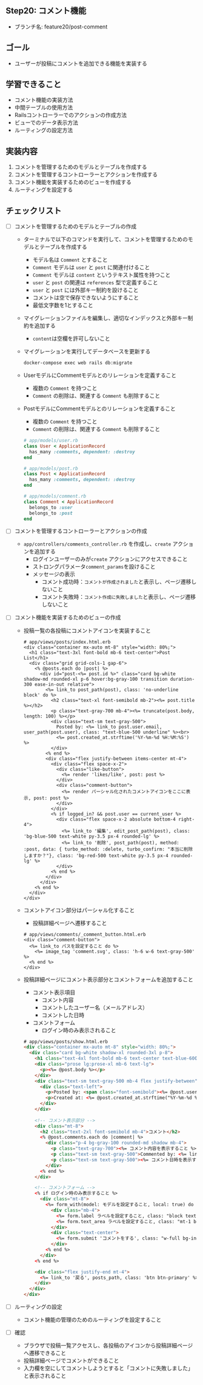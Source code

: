 ## Step20: コメント機能

- ブランチ名: feature20/post-comment

## ゴール

- ユーザーが投稿にコメントを追加できる機能を実装する

## 学習できること

- コメント機能の実装方法
- 中間テーブルの使用方法
- Railsコントローラーでのアクションの作成方法
- ビューでのデータ表示方法
- ルーティングの設定方法

## 実装内容

1. コメントを管理するためのモデルとテーブルを作成する
2. コメントを管理するコントローラーとアクションを作成する
3. コメント機能を実装するためのビューを作成する
4. ルーティングを設定する

## チェックリスト

- [ ]  コメントを管理するためのモデルとテーブルの作成
    - ターミナルで以下のコマンドを実行して、コメントを管理するためのモデルとテーブルを作成する
        - モデル名は `Comment` とすること
        - `Comment` モデルは `user` と `post` に関連付けること
        - `Comment` モデルは `content` というテキスト属性を持つこと
        - `user` と `post` の関連は `references` 型で定義すること
        - `user` と `post` には外部キー制約を設けること
        - コメントは空で保存できないようにすること
        - 最低文字数を1とすること
    - マイグレーションファイルを編集し、適切なインデックスと外部キー制約を追加する
        - `content`は空欄を許可しないこと
    - マイグレーションを実行してデータベースを更新する
        
        ```bash
        docker-compose exec web rails db:migrate
        ```
        
    - UserモデルにCommentモデルとのリレーションを定義すること
        - 複数の `Comment` を持つこと
        - `Comment` の削除は、関連する `Comment` も削除すること
    - PostモデルにCommentモデルとのリレーションを定義すること
        - 複数の `Comment` を持つこと
        - `Comment` の削除は、関連する `Comment` も削除すること
        
        ```ruby
        # app/models/user.rb
        class User < ApplicationRecord
          has_many :comments, dependent: :destroy
        end
        
        # app/models/post.rb
        class Post < ApplicationRecord
          has_many :comments, dependent: :destroy
        end
        
        # app/models/comment.rb
        class Comment < ApplicationRecord
          belongs_to :user
          belongs_to :post
        end
        ```
        
- [ ]  コメントを管理するコントローラーとアクションの作成
    - `app/controllers/comments_controller.rb` を作成し、`create` アクションを追加する
        - ログインユーザーのみが`create` アクションにアクセスできること
        - ストロングパラメータ`comment_params`を設けること
        - メッセージの表示
            - コメント成功時：`コメントが作成されました`と表示し、ページ遷移しないこと
            - コメント失敗時：`コメント作成に失敗しました`と表示し、ページ遷移しないこと
- [ ]  コメント機能を実装するためのビューの作成
    - 投稿一覧の各投稿にコメントアイコンを実装すること
        
        ```
        # app/views/posts/index.html.erb
        <div class="container mx-auto mt-8" style="width: 80%;">
          <h1 class="text-3xl font-bold mb-6 text-center">Post List</h1>
          <div class="grid grid-cols-1 gap-6">
            <% @posts.each do |post| %>
              <div id="post-<%= post.id %>" class="card bg-white shadow-md rounded-xl p-6 hover:bg-gray-100 transition duration-300 ease-in-out relative">
                <%= link_to post_path(post), class: 'no-underline block' do %>
                  <h2 class="text-xl font-semibold mb-2"><%= post.title %></h2>
                  <p class="text-gray-700 mb-4"><%= truncate(post.body, length: 100) %></p>
                  <div class="text-sm text-gray-500">
                    Posted by: <%= link_to post.user.email, user_path(post.user), class: "text-blue-500 underline" %><br>
                    <%= post.created_at.strftime('%Y-%m-%d %H:%M:%S') %>
                  </div>
                <% end %>
                <div class="flex justify-between items-center mt-4">
                  <div class="flex space-x-2">
                    <div class="like-button">
                      <%= render 'likes/like', post: post %>
                    </div>
                    <div class="comment-button">
                      <%= render パーシャル化されたコメントアイコンをここに表示, post: post %>
                    </div>
                  </div>
                  <% if logged_in? && post.user == current_user %>
                    <div class="flex space-x-2 absolute bottom-4 right-4">
                      <%= link_to '編集', edit_post_path(post), class: 'bg-blue-500 text-white py-3.5 px-4 rounded-lg' %>
                      <%= link_to '削除', post_path(post), method: :post, data: { turbo_method: :delete, turbo_confirm: "本当に削除しますか？"}, class: 'bg-red-500 text-white py-3.5 px-4 rounded-lg' %>
                    </div>
                  <% end %>
                </div>
              </div>
            <% end %>
          </div>
        </div>
        ```
        
    - コメントアイコン部分はパーシャル化すること
        - 投稿詳細ページへ遷移すること
        
        ```
        # app/views/comments/_comment_button.html.erb
        <div class="comment-button">
          <%= link_to パスを設定すること do %>
            <%= image_tag 'comment.svg', class: 'h-6 w-6 text-gray-500' %>
          <% end %>
        </div>
        ```
        
    - 投稿詳細ページにコメント表示部分とコメントフォームを追加すること
        - コメント表示項目
            - コメント内容
            - コメントしたユーザー名（メールアドレス）
            - コメントした日時
        - コメントフォーム
            - ログイン時のみ表示されること
        
        ```html
        # app/views/posts/show.html.erb
        <div class="container mx-auto mt-8" style="width: 80%;">
          <div class="card bg-white shadow-xl rounded-3xl p-8">
            <h1 class="text-4xl font-bold mb-6 text-center text-blue-600"><%= @post.title %></h1>
            <div class="prose lg:prose-xl mb-6 text-lg">
              <p><%= @post.body %></p>
            </div>
            <div class="text-sm text-gray-500 mb-4 flex justify-between">
              <div class="text-left">
                <p>Posted by: <span class="font-semibold"><%= @post.user.email %></span></p>
                <p>Created at: <%= @post.created_at.strftime("%Y-%m-%d %H:%M:%S") %></p>
              </div>
            </div>
            
            <!-- コメント表示部分 -->
            <div class="mt-8">
              <h2 class="text-2xl font-semibold mb-4">コメント</h2>
              <% @post.comments.each do |comment| %>
                <div class="p-4 bg-gray-100 rounded-md shadow mb-4">
                  <p class="text-gray-700"><%= コメント内容を表示すること %></p>
                  <p class="text-sm text-gray-500">Commented by: <%= link_to コメントしたユーザー名を表示すること, パスを設定すること, class: "text-blue-500 underline" %></p>
                  <p class="text-sm text-gray-500"><%= コメント日時を表示すること(YYYY-MM-DD hh:mm:ss形式) %></p>
                </div>
              <% end %>
            </div>
        
            <!-- コメントフォーム -->
            <% if ログイン時のみ表示すること %>
              <div class="mt-8">
                <%= form_with(model: モデルを設定すること, local: true) do |form| %>
                  <div class="mb-4">
                    <%= form.label ラベルを設定すること, class: "block text-gray-700" %>
                    <%= form.text_area ラベルを設定すること, class: "mt-1 block w-full px-3 py-2 border border-gray-300 rounded-md shadow-sm focus:outline-none focus:ring-indigo-500 focus:border-indigo-500 sm:text-sm" %>
                  </div>
                  <div class="text-center">
                    <%= form.submit 'コメントをする', class: "w-full bg-indigo-600 text-white py-2 px-4 rounded-md shadow-sm hover:bg-indigo-700 focus:outline-none focus:ring-2 focus:ring-indigo-500 focus:ring-offset-2" %>
                  </div>
                <% end %>
              </div>
            <% end %>
        
            <div class="flex justify-end mt-4">
              <%= link_to '戻る', posts_path, class: 'btn btn-primary' %>
            </div>
          </div>
        </div>
        
        ```
        
- [ ]  ルーティングの設定
    - コメント機能の管理のためのルーティングを設定すること
- [ ]  確認
    - ブラウザで投稿一覧アクセスし、各投稿のアイコンから投稿詳細ページへ遷移できること
    - 投稿詳細ページでコメントができること
    - 入力欄を空にしてコメントしようとすると「コメントに失敗しました」と表示されること
